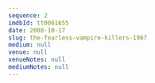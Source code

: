 ```yaml
---
sequence: 2
imdbId: tt0061655
date: 2008-10-17
slug: the-fearless-vampire-killers-1967
medium: null
venue: null
venueNotes: null
mediumNotes: null
---
```



